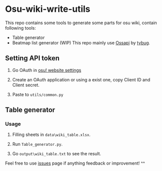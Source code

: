 # Osu-wiki-write-utils
This repo contains some tools to generate some parts for osu wiki, contain following tools:
- Table generator
- Beatmap list generator (WIP)
This repo mainly use [Ossapi](https://github.com/tybug/ossapi) by [tybug](https://github.com/tybug).

## Setting API token

1. Go OAuth in [osu! website settings](https://osu.ppy.sh/home/account/edit)

2. Create an OAuth application or using a exist one, copy Client ID and Client secret.

3. Paste to `utils/common.py`

## Table generator

### Usage

1. Filling sheets in `data\wiki_table.xlsx`.

2. Run `Table_generator.py`.

3. Go `output\wiki_table.txt` to see the result.

Feel free to use [issues](https://github.com/RushFTK/Osu-wiki-write-utils/issues) page if anything feedback or improvement! ^^


